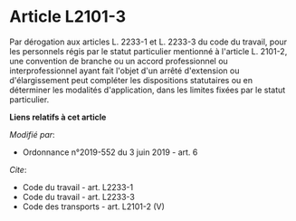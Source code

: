 # Article L2101-3

Par dérogation aux articles L. 2233-1 et L. 2233-3 du code du travail, pour les personnels régis par le statut particulier
mentionné à l'article L. 2101-2, une convention de branche ou un accord professionnel ou interprofessionnel ayant fait
l'objet d'un arrêté d'extension ou d'élargissement peut compléter les dispositions statutaires ou en déterminer les modalités
d'application, dans les limites fixées par le statut particulier.

**Liens relatifs à cet article**

_Modifié par_:

  - Ordonnance n°2019-552 du 3 juin 2019 - art. 6

_Cite_:

  - Code du travail - art. L2233-1
  - Code du travail - art. L2233-3
  - Code des transports - art. L2101-2 (V)
